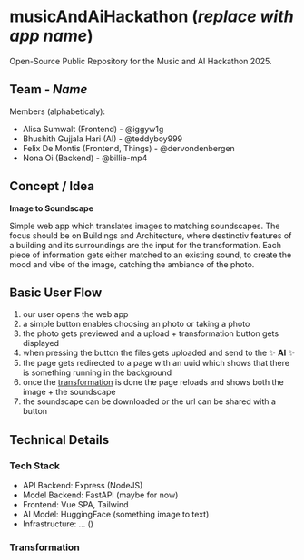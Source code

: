 # musicAndAiHackathon (*replace with app name*) 
Open-Source Public Repository for the Music and AI Hackathon 2025. 

## Team - *Name*

Members (alphabeticaly):
 * Alisa Sumwalt (Frontend) - @iggyw1g
 * Bhushith Gujjala Hari (AI) - @teddyboy999
 * Felix De Montis (Frontend, Things) - @dervondenbergen
 * Nona Oi (Backend) - @billie-mp4

## Concept / Idea

**Image to Soundscape**

Simple web app which translates images to matching soundscapes. The focus should be on Buildings and Architecture, where destinctiv features of a building and its surroundings are the input for the transformation. Each piece of information gets either matched to an existing sound, to create the mood and vibe of the image, catching the ambiance of the photo.

## Basic User Flow

1. our user opens the web app
2. a simple button enables choosing an photo or taking a photo
3. the photo gets previewed and a upload + transformation button gets displayed
4. when pressing the button the files gets uploaded and send to the ✨ **AI** ✨
5. the page gets redirected to a page with an uuid which shows that there is something running in the background
6. once the [transformation](#transformation) is done the page reloads and shows both the image + the soundscape
7. the soundscape can be downloaded or the url can be shared with a button

## Technical Details

### Tech Stack

* API Backend: Express (NodeJS)
* Model Backend: FastAPI (maybe for now)
* Frontend: Vue SPA, Tailwind
* AI Model: HuggingFace (something image to text)
* Infrastructure: … ()

### Transformation

### 
